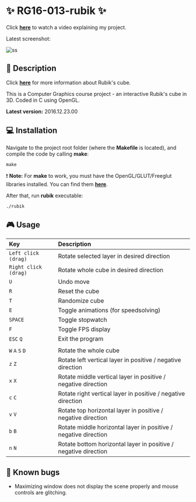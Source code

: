 # :sparkles: RG16-013-rubik :sparkles:
Click **[here](https://www.youtube.com/watch?v=XGPYZhePjKo)** to watch a video explaining my project.

Latest screenshot:

![ss](https://raw.githubusercontent.com/MATF-RG16/RG16-013-rubik/master/screenshots/v2016-12-23.gif)

## :page_facing_up: Description
Click **[here](https://en.wikipedia.org/wiki/Rubik%27s_Cube)** for more information about Rubik's cube.

This is a Computer Graphics course project - an interactive Rubik's cube in 3D.
Coded in C using OpenGL.

**Latest version:** 2016.12.23.00

## :computer: Installation
Navigate to the project root folder (where the **Makefile** is located), and compile the code by calling **make**:
```
make
```
:exclamation: **Note:** For **make** to work, you must have the OpenGL/GLUT/Freeglut libraries installed.
You can find them **[here](https://www.opengl.org/resources/libraries/glut/)**.

After that, run **rubik** executable:
```
./rubik
```

## :video_game: Usage
| **Key** | **Description** |
| :---  | :--- |
| ```Left click (drag)``` | Rotate selected layer in desired direction |
| ```Right click (drag)``` | Rotate whole cube in desired direction |
| ```U``` | Undo move |
| ```R``` | Reset the cube |
| ```T``` | Randomize cube |
| ```E``` | Toggle animations (for speedsolving) |
| ```SPACE``` | Toggle stopwatch |
| ```F``` | Toggle FPS display |
| ```ESC``` ```Q``` | Exit the program |
| | |
| ```W``` ```A``` ```S``` ```D``` | Rotate the whole cube |
| ```z``` ```Z``` | Rotate left vertical layer in positive / negative direction |
| ```x``` ```X``` | Rotate middle vertical layer in positive / negative direction |
| ```c``` ```C``` | Rotate right vertical layer in positive / negative direction |
| ```v``` ```V``` | Rotate top horizontal layer in positive / negative direction |
| ```b``` ```B``` | Rotate middle horizontal layer in positive / negative direction |
| ```n``` ```N``` | Rotate bottom horizontal layer in positive / negative direction |

## :bug: Known bugs
* Maximizing window does not display the scene properly and mouse controls are glitching.
